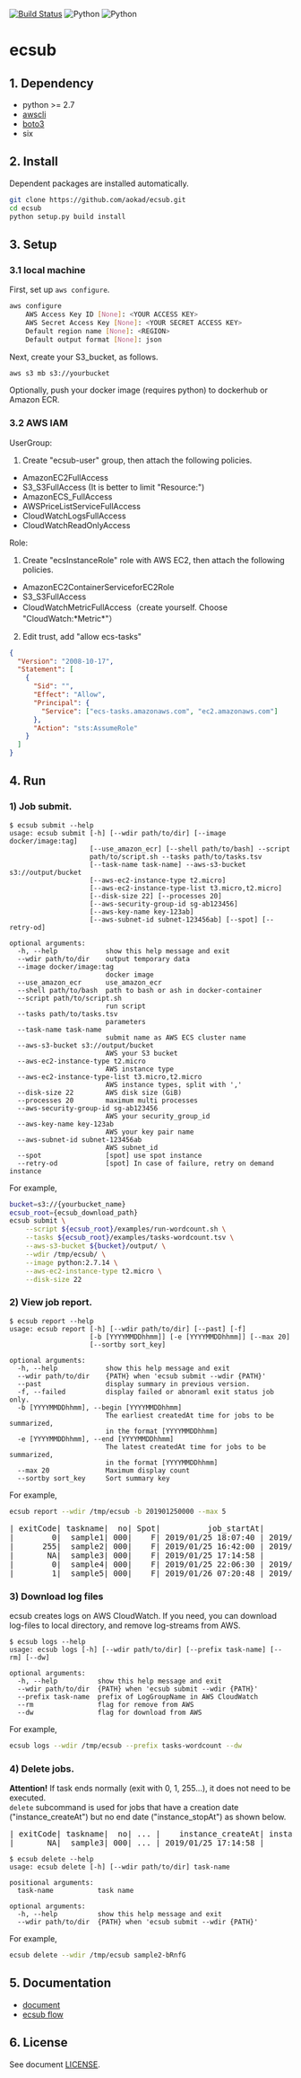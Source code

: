 [![Build Status](https://travis-ci.org/aokad/ecsub.svg?branch=master)](https://travis-ci.org/aokad/ecsub)
![Python](https://img.shields.io/badge/python-2.7-blue.svg)
![Python](https://img.shields.io/badge/python-3.x-blue.svg)

# ecsub

## 1. Dependency

 - python >= 2.7
 - [awscli](https://docs.aws.amazon.com/streams/latest/dev/kinesis-tutorial-cli-installation.html)
 - [boto3](https://github.com/boto/boto3)
 - six

## 2. Install

Dependent packages are installed automatically.

```Bash
git clone https://github.com/aokad/ecsub.git
cd ecsub
python setup.py build install
```

## 3. Setup

### 3.1 local machine

First, set up `aws configure`.

```Bash
aws configure
    AWS Access Key ID [None]: <YOUR ACCESS KEY>
    AWS Secret Access Key [None]: <YOUR SECRET ACCESS KEY>
    Default region name [None]: <REGION>
    Default output format [None]: json
```

Next, create your S3_bucket, as follows.

```Bash
aws s3 mb s3://yourbucket
```

Optionally, push your docker image (requires python) to dockerhub or Amazon ECR.

### 3.2 AWS IAM

UserGroup:

1. Create "ecsub-user" group, then attach the following policies.

 - AmazonEC2FullAccess
 - S3_S3FullAccess (It is better to limit "Resource:")
 - AmazonECS_FullAccess
 - AWSPriceListServiceFullAccess 
 - CloudWatchLogsFullAccess
 - CloudWatchReadOnlyAccess

Role:

1. Create "ecsInstanceRole" role with AWS EC2, then attach the following policies.

 - AmazonEC2ContainerServiceforEC2Role
 - S3_S3FullAccess
 - CloudWatchMetricFullAccess（create yourself. Choose "CloudWatch:\*Metric\*"）

2. Edit trust, add "allow ecs-tasks"

```Json
{
  "Version": "2008-10-17",
  "Statement": [
    {
      "Sid": "",
      "Effect": "Allow",
      "Principal": {
        "Service": ["ecs-tasks.amazonaws.com", "ec2.amazonaws.com"]
      },
      "Action": "sts:AssumeRole"
    }
  ]
}
```

## 4. Run

### 1) Job submit.

```
$ ecsub submit --help
usage: ecsub submit [-h] [--wdir path/to/dir] [--image docker/image:tag]
                    [--use_amazon_ecr] [--shell path/to/bash] --script
                    path/to/script.sh --tasks path/to/tasks.tsv
                    [--task-name task-name] --aws-s3-bucket s3://output/bucket
                    [--aws-ec2-instance-type t2.micro]
                    [--aws-ec2-instance-type-list t3.micro,t2.micro]
                    [--disk-size 22] [--processes 20]
                    [--aws-security-group-id sg-ab123456]
                    [--aws-key-name key-123ab]
                    [--aws-subnet-id subnet-123456ab] [--spot] [--retry-od]

optional arguments:
  -h, --help            show this help message and exit
  --wdir path/to/dir    output temporary data
  --image docker/image:tag
                        docker image
  --use_amazon_ecr      use_amazon_ecr
  --shell path/to/bash  path to bash or ash in docker-container
  --script path/to/script.sh
                        run script
  --tasks path/to/tasks.tsv
                        parameters
  --task-name task-name
                        submit name as AWS ECS cluster name
  --aws-s3-bucket s3://output/bucket
                        AWS your S3 bucket
  --aws-ec2-instance-type t2.micro
                        AWS instance type
  --aws-ec2-instance-type-list t3.micro,t2.micro
                        AWS instance types, split with ','
  --disk-size 22        AWS disk size (GiB)
  --processes 20        maximum multi processes
  --aws-security-group-id sg-ab123456
                        AWS your security_group_id
  --aws-key-name key-123ab
                        AWS your key pair name
  --aws-subnet-id subnet-123456ab
                        AWS subnet_id
  --spot                [spot] use spot instance
  --retry-od            [spot] In case of failure, retry on demand instance
```

For example,

```Bash
bucket=s3://{yourbucket_name}
ecsub_root={ecsub_download_path}
ecsub submit \
    --script ${ecsub_root}/examples/run-wordcount.sh \
    --tasks ${ecsub_root}/examples/tasks-wordcount.tsv \
    --aws-s3-bucket ${bucket}/output/ \
    --wdir /tmp/ecsub/ \
    --image python:2.7.14 \
    --aws-ec2-instance-type t2.micro \
    --disk-size 22
```

### 2) View job report.

```
$ ecsub report --help
usage: ecsub report [-h] [--wdir path/to/dir] [--past] [-f]
                    [-b [YYYYMMDDhhmm]] [-e [YYYYMMDDhhmm]] [--max 20]
                    [--sortby sort_key]

optional arguments:
  -h, --help            show this help message and exit
  --wdir path/to/dir    {PATH} when 'ecsub submit --wdir {PATH}'
  --past                display summary in previous version.
  -f, --failed          display failed or abnoraml exit status job only.
  -b [YYYYMMDDhhmm], --begin [YYYYMMDDhhmm]
                        The earliest createdAt time for jobs to be summarized,
                        in the format [YYYYMMDDhhmm]
  -e [YYYYMMDDhhmm], --end [YYYYMMDDhhmm]
                        The latest createdAt time for jobs to be summarized,
                        in the format [YYYYMMDDhhmm]
  --max 20              Maximum display count
  --sortby sort_key     Sort summary key
```

For example,

```Bash
ecsub report --wdir /tmp/ecsub -b 201901250000 --max 5
```

<pre>
| exitCode| taskname|  no| Spot|          job_startAt|            job_endAt| instance_type| cpu| memory| disk_size|    instance_createAt|      instance_stopAt|                                       log_local|
|        0|  sample1| 000|    F| 2019/01/25 18:07:40 | 2019/01/25 18:13:46 |      t2.micro|   1|    900|         1| 2019/01/25 18:07:40 | 2019/01/25 18:13:46 | /tmp/ecsub/sample1/log/describe-tasks.000.0.log|
|      255|  sample2| 000|    F| 2019/01/25 16:42:00 | 2019/01/25 16:46:33 |      t2.micro|   1|    800|         1| 2019/01/25 16:42:00 | 2019/01/25 16:46:33 | /tmp/ecsub/sample2/log/describe-tasks.000.0.log|
|       NA|  sample3| 000|    F| 2019/01/25 17:14:58 |                     |              |    |       |         1| 2019/01/25 17:14:58 |                     |                                                |
|        0|  sample4| 000|    F| 2019/01/25 22:06:30 | 2019/01/25 22:20:24 |    i2.8xlarge|  32| 245900|         1| 2019/01/25 22:06:30 | 2019/01/25 22:20:24 | /tmp/ecsub/sample4/log/describe-tasks.000.0.log|
|        1|  sample5| 000|    F| 2019/01/26 07:20:48 | 2019/01/26 07:20:48 |    x1e.xlarge|   0|      0|         1| 2019/01/26 07:20:48 | 2019/01/26 07:20:48 |                                                |
</pre>

### 3) Download log files

ecsub creates logs on AWS CloudWatch.
If you need, you can download log-files to local directory, and remove log-streams from AWS.

```
$ ecsub logs --help
usage: ecsub logs [-h] [--wdir path/to/dir] [--prefix task-name] [--rm] [--dw]

optional arguments:
  -h, --help          show this help message and exit
  --wdir path/to/dir  {PATH} when 'ecsub submit --wdir {PATH}'
  --prefix task-name  prefix of LogGroupName in AWS CloudWatch
  --rm                flag for remove from AWS
  --dw                flag for download from AWS
```

For example,

```Bash
ecsub logs --wdir /tmp/ecsub --prefix tasks-wordcount --dw
```

### 4) Delete jobs.

**Attention!** If task ends normally (exit with 0, 1, 255...), it does not need to be executed.  
`delete` subcommand is used for jobs that have a creation date ("instance_createAt") but no end date ("instance_stopAt") as shown below.

<pre>
| exitCode| taskname|  no| ... |    instance_createAt| instance_stopAt| log_local|
|       NA|  sample3| 000| ... | 2019/01/25 17:14:58 |                |          |
</pre>

```
$ ecsub delete --help
usage: ecsub delete [-h] [--wdir path/to/dir] task-name

positional arguments:
  task-name           task name

optional arguments:
  -h, --help          show this help message and exit
  --wdir path/to/dir  {PATH} when 'ecsub submit --wdir {PATH}'
```

For example,

```Bash
ecsub delete --wdir /tmp/ecsub sample2-bRnfG
```

## 5. Documentation

 - [document](./docs/AWS-ECS.pdf)
 - [ecsub flow](./docs/ecsub-flow.png)

## 6. License 

See document [LICENSE](./LICENSE).
